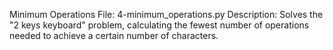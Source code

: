Minimum Operations
File: 4-minimum_operations.py
Description: Solves the "2 keys keyboard" problem, calculating the fewest number of operations needed to achieve a certain number of characters.
